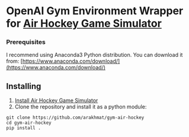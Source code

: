 # OpenAI Gym Environment Wrapper for [Air Hockey Game Simulator](https://github.com/arakhmat/air-hockey)
### Prerequisites
I recommend using Anaconda3 Python distribution. You can download it from: [https://www.anaconda.com/download/](https://www.anaconda.com/download/)
## Installing
1. [Install Air Hockey Game Simulator](https://github.com/arakhmat/air-hockey#installing)
2. Clone the repository and install it as a python module:
```
git clone https://github.com/arakhmat/gym-air-hockey
cd gym-air-hockey
pip install .
```
